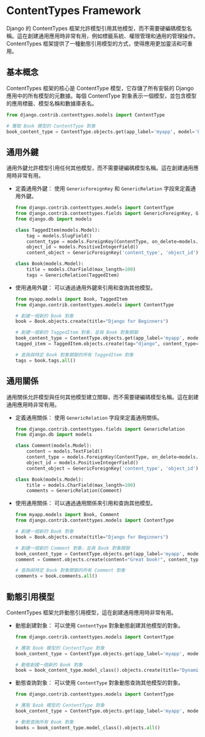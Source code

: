 # ContentTypes Framework

Django 的 ContentTypes 框架允許模型引用其他模型，而不需要硬編碼模型名稱。這在創建通用應用時非常有用，例如標籤系統、權限管理和通用的管理操作。ContentTypes 框架提供了一種動態引用模型的方式，使得應用更加靈活和可重用。

## 基本概念

ContentTypes 框架的核心是 ContentType 模型，它存儲了所有安裝的 Django 應用中的所有模型的元數據。每個 ContentType 對象表示一個模型，並包含模型的應用標籤、模型名稱和數據庫表名。
```python
from django.contrib.contenttypes.models import ContentType

# 獲取 Book 模型的 ContentType 對象
book_content_type = ContentType.objects.get(app_label='myapp', model='book')
```

## 通用外鍵
通用外鍵允許模型引用任何其他模型，而不需要硬編碼模型名稱。這在創建通用應用時非常有用。
* 定義通用外鍵：
  使用 `GenericForeignKey` 和 `GenericRelation` 字段來定義通用外鍵。
  ```python
  from django.contrib.contenttypes.models import ContentType
  from django.contrib.contenttypes.fields import GenericForeignKey, GenericRelation
  from django.db import models

  class TaggedItem(models.Model):
      tag = models.SlugField()
      content_type = models.ForeignKey(ContentType, on_delete=models.CASCADE)
      object_id = models.PositiveIntegerField()
      content_object = GenericForeignKey('content_type', 'object_id')

  class Book(models.Model):
      title = models.CharField(max_length=100)
      tags = GenericRelation(TaggedItem)
  ```

* 使用通用外鍵：
  可以通過通用外鍵來引用和查詢其他模型。
  ```python
  from myapp.models import Book, TaggedItem
  from django.contrib.contenttypes.models import ContentType

  # 創建一個新的 Book 對象
  book = Book.objects.create(title="Django for Beginners")

  # 創建一個新的 TaggedItem 對象，並與 Book 對象關聯
  book_content_type = ContentType.objects.get(app_label='myapp', model='book')
  tagged_item = TaggedItem.objects.create(tag="django", content_type=book_content_type, object_id=book.id)

  # 查詢與特定 Book 對象關聯的所有 TaggedItem 對象
  tags = book.tags.all()
  ```

## 通用關係
通用關係允許模型與任何其他模型建立關聯，而不需要硬編碼模型名稱。這在創建通用應用時非常有用。

* 定義通用關係：
  使用 `GenericRelation` 字段來定義通用關係。
  ```python
  from django.contrib.contenttypes.fields import GenericRelation
  from django.db import models

  class Comment(models.Model):
      content = models.TextField()
      content_type = models.ForeignKey(ContentType, on_delete=models.CASCADE)
      object_id = models.PositiveIntegerField()
      content_object = GenericForeignKey('content_type', 'object_id')

  class Book(models.Model):
      title = models.CharField(max_length=100)
      comments = GenericRelation(Comment)
  ```

* 使用通用關係：
  可以通過通用關係來引用和查詢其他模型。
  ```python
  from myapp.models import Book, Comment
  from django.contrib.contenttypes.models import ContentType

  # 創建一個新的 Book 對象
  book = Book.objects.create(title="Django for Beginners")

  # 創建一個新的 Comment 對象，並與 Book 對象關聯
  book_content_type = ContentType.objects.get(app_label='myapp', model='book')
  comment = Comment.objects.create(content="Great book!", content_type=book_content_type, object_id=book.id)

  # 查詢與特定 Book 對象關聯的所有 Comment 對象
  comments = book.comments.all()
  ```

## 動態引用模型

ContentTypes 框架允許動態引用模型，這在創建通用應用時非常有用。

* 動態創建對象：
  可以使用 `ContentType` 對象動態創建其他模型的對象。
  ```python
  from django.contrib.contenttypes.models import ContentType

  # 獲取 Book 模型的 ContentType 對象
  book_content_type = ContentType.objects.get(app_label='myapp', model='book')

  # 動態創建一個新的 Book 對象
  book = book_content_type.model_class().objects.create(title="Dynamic Book")
  ```

* 動態查詢對象：
  可以使用 `ContentType` 對象動態查詢其他模型的對象。
  ```python
  from django.contrib.contenttypes.models import ContentType

  # 獲取 Book 模型的 ContentType 對象
  book_content_type = ContentType.objects.get(app_label='myapp', model='book')

  # 動態查詢所有 Book 對象
  books = book_content_type.model_class().objects.all()
  ```